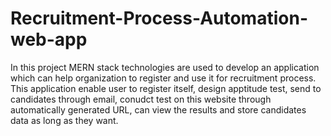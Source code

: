 # Recruitment-Process-Automation-web-app

In this project MERN stack technologies are used to develop an application which can help organization to register and use it for recruitment process. This application enable user to register itself, design apptitude test, send to candidates through email, conudct test on  this website through automatically generated URL, can view the results and store candidates data as long as they want.